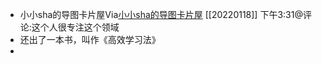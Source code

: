 - 小小sha的导图卡片屋Via[小小sha的导图卡片屋](http://mp.weixin.qq.com/profile?src=3&timestamp=1642491103&ver=1&signature=uYiNMtqKztQm3hAJwP7i1kdJcvbbxee8g-nLgeB92-CoDMRXKPxcuqrMmdGE3uoob*y7*KTy6RdUmPpxlOmFiw==#/) [[20220118]] 下午3:31@评论:这个人很专注这个领域
- 还出了一本书，叫作《高效学习法》
- 
